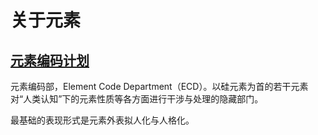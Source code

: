 # 关于元素

## [元素编码计划](https://elecode.ga/ "但是那个地方不归我管")
元素编码部，Element Code Department（ECD）。以硅元素为首的若干元素对“人类认知”下的元素性质等各方面进行干涉与处理的隐藏部门。

最基础的表现形式是元素外表拟人化与人格化。
